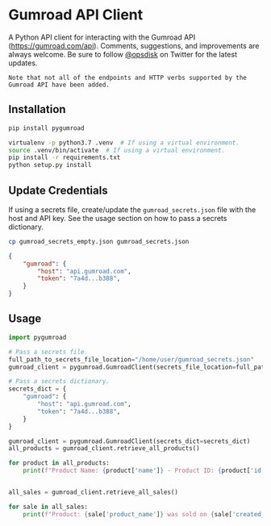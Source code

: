 # Gumroad API Client

A Python API client for interacting with the Gumroad API (<https://gumroad.com/api>).  Comments, suggestions, and
improvements are always welcome. Be sure to follow [@opsdisk](https://twitter.com/opsdisk) on Twitter for the latest
updates.

```none
Note that not all of the endpoints and HTTP verbs supported by the Gumroad API have been added.
```

## Installation

```bash
pip install pygumroad
```

```bash
virtualenv -p python3.7 .venv  # If using a virtual environment.
source .venv/bin/activate  # If using a virtual environment.
pip install -r requirements.txt
python setup.py install
```

## Update Credentials

If using a secrets file, create/update the `gumroad_secrets.json` file with the host and API key.  See the usage section
on how to pass a secrets dictionary.

```bash
cp gumroad_secrets_empty.json gumroad_secrets.json
```

```json
{
    "gumroad": {
        "host": "api.gumroad.com",
        "token": "7a4d...b388",
    }
}
```

## Usage

```python
import pygumroad

# Pass a secrets file.
full_path_to_secrets_file_location="/home/user/gumroad_secrets.json"
gumroad_client = pygumroad.GumroadClient(secrets_file_location=full_path_to_secrets_file_location)

# Pass a secrets dictionary.
secrets_dict = {
    "gumroad": {
        "host": "api.gumroad.com",
        "token": "7a4d...b388",
    }
}

gumroad_client = pygumroad.GumroadClient(secrets_dict=secrets_dict)
all_products = gumroad_client.retrieve_all_products()

for product in all_products:
    print(f"Product Name: {product['name']} - Product ID: {product['id']}")


all_sales = gumroad_client.retrieve_all_sales()

for sale in all_sales:
    print(f"Product: {sale['product_name']} was sold on {sale['created_at']}")

```
